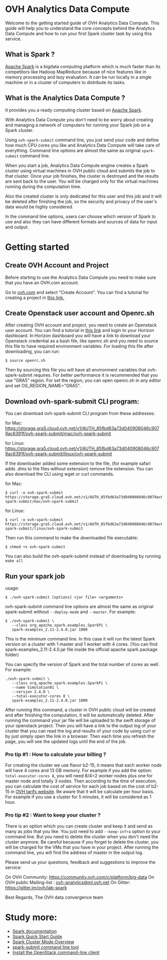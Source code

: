# OVH Analytics Data Compute

Welcome to the getting started guide of OVH Analytics Data Compute. This guide will help you to 
understand the core concepts behind the Analytics Data Compute and how to run your first Spark 
cluster task by using this service.

## What is Spark ?

[Apache Spark](http://spark.apache.org/) is a bigdata computing platform which is much faster 
than its competitors like Hadoop MapReduce because of nice features like in memory processing and 
lazy evaluation. It can be run locally in a single machine or in a cluster of computers to distribute 
its tasks.

## What is the Analytics Data Compute ?

It provides you a ready computing cluster based on [Apache Spark](http://spark.apache.org/).

With Analytics Data Compute you don't need to be worry about creating and managing a network of 
computers for running your Spark job on a Spark cluster. 

Using `ovh-spark-submit` command line, you just send your code and define how much 
CPU cores you like and Analytics Data Compute will take care of everything. Command line options 
are almost the same as original `spark-submit` command line.

When you start a job, Analytics Data Compute engine creates a Spark cluster using virtual machines 
in OVH public cloud and submits the job to that cluster. Once your job finishes, the cluster is 
destroyed and the results are sent back to the user. You will be charged only for the virtual 
machines running during the computation time. 

Also the created cluster is only dedicated for this user and this job and it will be deleted after 
finishing the job, so the security and privacy of the user's data would be highly considered.  

In the command line options, users can choose which version of Spark to use and also they can have 
different formats and sources of data for input and output.

# Getting started

## Create OVH Account and Project

Before starting to use the Analytics Data Compute you need to make sure that you have an OVH.com account.

Go to [ovh.com](https://www.ovh.com/manager/web/login/) and select "Create Account". You can find a tutorial 
for creating a project in [this link.](https://docs.ovh.com/gb/en/public-cloud/getting_started_with_public_cloud_logging_in_and_creating_a_project/)

## Create Openstack user account and Openrc.sh

After creating OVH account and project, you need to create an Openstack user account. You can find a tutorial 
in [this link](https://docs.ovh.com/gb/en/public-cloud/configure_user_access_to_horizon/) and login to your
Horizon dashboard. In Horizon dashboard you will have a link to download your Openstack credential as a 
bash file, like openrc.sh and you need to source this file to have required environment variables. 
For loading this file after downloading, you can run: 
```
$ source openrc.sh
```
Then by sourcing this file you will have all environment variables that ovh-spark-submit requires. For better 
performance it is recommended that you use "GRA5" region. For set the region, you can open openrc.sh in any editor 
and set OS_REGION_NAME="GRA5". 

## Download ovh-spark-submit CLI program:
You can download ovh-spark-submit CLI program from these addresses: 

for Mac: https://storage.gra5.cloud.ovh.net/v1/AUTH_85fbd63a73d040908046c9079ac6391f/ovh-spark-submit/mac/ovh-spark-submit

for Linux: https://storage.gra5.cloud.ovh.net/v1/AUTH_85fbd63a73d040908046c9079ac6391f/ovh-spark-submit/linux/ovh-spark-submit
  
If the downloader added some extension to the file, (for example safari adds .dms to the files without extension) 
remove the extension. You can also download the CLI using wget or curl commands.

for Mac: 
```
$ curl -o ovh-spark-submit https://storage.gra5.cloud.ovh.net/v1/AUTH_85fbd63a73d040908046c9079ac6391f/ovh-spark-submit/mac/ovh-spark-submit
```
for Linux: 
```
$ curl -o ovh-spark-submit https://storage.gra5.cloud.ovh.net/v1/AUTH_85fbd63a73d040908046c9079ac6391f/ovh-spark-submit/linux/ovh-spark-submit
```
  
Then run this command to make the downloaded file executable:
```
$ chmod +x ovh-spark-submit
```

You can also build the ovh-spark-submit instead of downloading by running `make all`

## Run your spark job
usage:  
```
$ ./ovh-spark-submit [options] <jar file> <arguments>
```

ovh-spark-submit command line options are almost the same as original spark-submit without `--deploy-mode` 
and `--master`. For example:

```
$ ./ovh-spark-submit \
   --class org.apache.spark.examples.SparkPi \
   spark-examples_2.11-2.4.0.jar 1000
```

This is the minimum command line. In this case it will run the latest Spark version on a cluster with 1 master 
and 1 worker with 4 cores. (You can find spark-examples_2.11-2.4.0.jar file inside the official apache spark 
package folder)

You can specify the version of Spark and the total number of cores as well. For example:
```  
./ovh-spark-submit \
   --class org.apache.spark.examples.SparkPi \
   --name Simulation01 \
   --version 2.4.0 \
   --total-executor-cores 8 \
   spark-examples_2.11-2.4.0.jar 1000
```  

After running this command, a cluster in OVH public cloud will be created and after finishing the computation, 
it will be automatically deleted.  After running the command your jar file will be uploaded to the swift storage 
of your openstack project. Then you will have a link to the output log of your cluster that you can read the log
 and results of your code by using curl or by just simply open the link in a browser. Then each time you refresh 
 the page, you will see the updated logs until the end of the job.
 
### Pro tip #1 : How to calculate your billing ?
For creating the cluster we use flavor b2-15, it means that each worker node will have 4 cores and 13 GB memory. 
For example if you add the option: `total-executor-cores 8`, you will need 8/4=2 worker nodes plus one for master node
and totally 3 nodes. Then according to the time of execution, you can calculate the cost of service for each job 
based on the cost of b2-15 in [OVH tarifs website](https://www.ovh.com/fr/public-cloud/instances/tarifs/). 
Be aware that it will be calculate per hour basis. For example if you use a cluster for 5 minutes, 
it will be considered as 1 hour.
  
### Pro tip #2 : Want to keep your cluster ?
There is an option which you can create cluster and keep it and send as many as jobs that you like. You just need 
to add `--keep-infra` option to your command line. 
But you need to delete the cluster when you don't need the cluster anymore. 
Be careful because if you forget to delete the cluster, you will be charged for the VMs that you have in your project. 
After running the command line, you will find the address of master in the output log.
  
Please send us your questions, feedback and suggestions to improve the service: 

On OVH Community: https://community.ovh.com/c/platform/big-data
On OVH public Mailing-list :  ovh-analytics@ml.ovh.net
On Gitter: https://gitter.im/ovh/lab-spark

Best Regards,
The OVH data convergence team


# Study more: 

- [Spark documentation](https://spark.apache.org/docs/latest/)
- [Spark Quick Start Guide](https://spark.apache.org/docs/latest/quick-start.html)
- [Spark Cluster Mode Overview](https://spark.apache.org/docs/latest/cluster-overview.html)
- [spark-submit command line tool](https://spark.apache.org/docs/latest/submitting-applications.html)
- [Install the OpenStack command-line client](https://docs.openstack.org/newton/user-guide/common/cli-install-openstack-command-line-clients.html)
